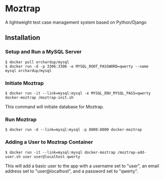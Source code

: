 # Moztrap

A lightweight test case management system based on Python/Django

## Installation

### Setup and Run a MySQL Server

``` shell
$ docker pull orchardup/mysql
$ docker run -d -p 3306:3306 -e MYSQL_ROOT_PASSWORD=qwerty --name mysql orchardup/mysql
```

### Initiate Moztrap

``` shell
$ docker run -it --link=mysql:mysql -e MYSQL_ENV_MYSQL_PASS=qwerty docker-moztrap /moztrap-init.sh
```

This command will initiate database for Moztrap.

### Run Moztrap

``` shell
$ docker run -d --link=mysql:mysql -p 8000:8000 docker-moztrap
```

### Adding a User to Moztrap Container

``` shell
$ docker run -it --link=mysql:mysql docker-moztrap /moztrap-add-user.sh user user@localhost qwerty
```
This will add a basic user to the app with a username set to "user", an email address set to "user@localhost", and a password set to "qwerty".
